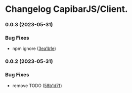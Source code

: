 # Changelog CapibarJS/Client.


### 0.0.3 (2023-05-31)


### Bug Fixes

* npm ignore ([3ea1b1e](https://github.com/CapibarJS/client/commit/3ea1b1e686a87bfa4651be3e9bea9bb1631531a0))

### 0.0.2 (2023-05-31)


### Bug Fixes

* remove TODO ([58b1d7f](https://github.com/CapibarJS/client/commit/58b1d7f1e88f1a1decb054efea23800c28ec5ff0))
